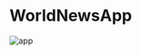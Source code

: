 # WorldNewsApp
![app](https://user-images.githubusercontent.com/73468385/161423491-ff272a3d-de7d-4e66-86b5-19fc5bec85aa.png)
